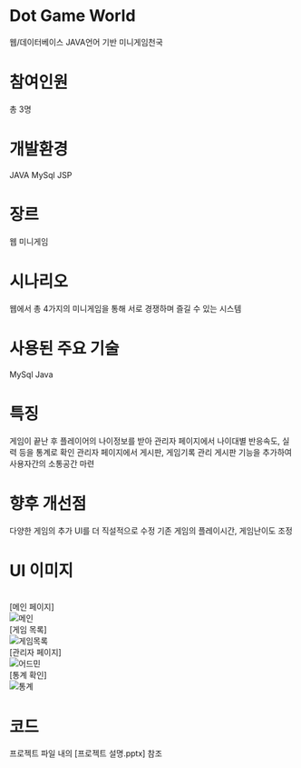 # Dot Game World
웹/데이터베이스 JAVA언어 기반 미니게임천국

# 참여인원
총 3명

# 개발환경
JAVA
MySql
JSP

# 장르
웹 미니게임

# 시나리오
웹에서 총 4가지의 미니게임을 통해 서로 경쟁하며 즐길 수 있는 시스템

# 사용된 주요 기술
MySql
Java

# 특징
게임이 끝난 후 플레이어의 나이정보를 받아 관리자 페이지에서 나이대별 반응속도, 실력 등을 통계로 확인
관리자 페이지에서 게시판, 게임기록 관리
게시판 기능을 추가하여 사용자간의 소통공간 마련

# 향후 개선점
다양한 게임의 추가
UI를 더 직설적으로 수정
기존 게임의 플레이시간, 게임난이도 조정

# UI 이미지
<br>[메인 페이지]<br>
![메인](https://user-images.githubusercontent.com/49672285/56775911-5105c000-6804-11e9-9f4c-0a7840e7bfbf.png)
<br>[게임 목록]<br>
![게임목록](https://user-images.githubusercontent.com/49672285/56775920-5bc05500-6804-11e9-8008-c2bad0bf46fa.png)
<br>[관리자 페이지]<br>
![어드민](https://user-images.githubusercontent.com/49672285/56775930-64b12680-6804-11e9-93cc-f43d0bdc683c.png)
<br>[통계 확인]<br>
![통계](https://user-images.githubusercontent.com/49672285/56775931-65e25380-6804-11e9-8dd4-3a0daf9be639.png)

# 코드
프로젝트 파일 내의 [프로젝트 설명.pptx] 참조
